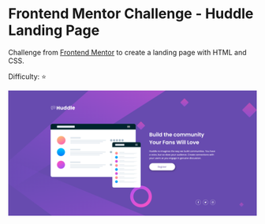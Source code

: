 # Frontend Mentor Challenge - Huddle Landing Page

Challenge from [Frontend Mentor](https://www.frontendmentor.io/) to create a landing page with HTML and CSS.

Difficulty: :star:

![preview.jpg](preview.png)
